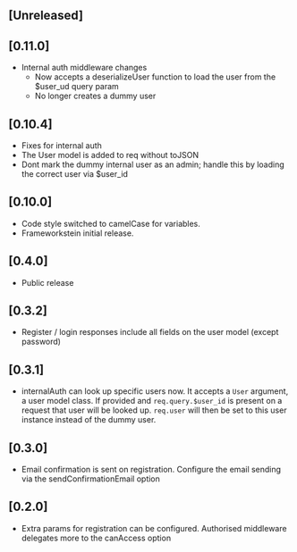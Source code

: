 
## [Unreleased]
  

## [0.11.0]
 - Internal auth middleware changes
    - Now accepts a deserializeUser function to load the user from the $user_ud query param
    - No longer creates a dummy user

## [0.10.4]
 - Fixes for internal auth
 - The User model is added to req without toJSON
 - Dont mark the dummy internal user as an admin; handle this by loading the correct user via $user_id

## [0.10.0]
 - Code style switched to camelCase for variables. 
 - Frameworkstein initial release.

## [0.4.0]
 - Public release

## [0.3.2]
 - Register / login responses include all fields on the user model (except password)

## [0.3.1]
 - internalAuth can look up specific users now. It accepts a `User` argument, a user model class. If provided and `req.query.$user_id` is present on a request that user will be looked up. `req.user` will then be set to this user instance instead of the dummy user.

## [0.3.0]
 - Email confirmation is sent on registration. Configure the email sending via the sendConfirmationEmail option

## [0.2.0]
 - Extra params for registration can be configured. Authorised middleware delegates more to the canAccess option
